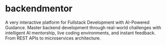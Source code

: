 # backendmentor
A very interactive platform for Fullstack Development with AI-Powered Guidance. Master backend development through real-world challenges with intelligent AI mentorship, live coding environments, and instant feedback. From REST APIs to microservices architecture.
